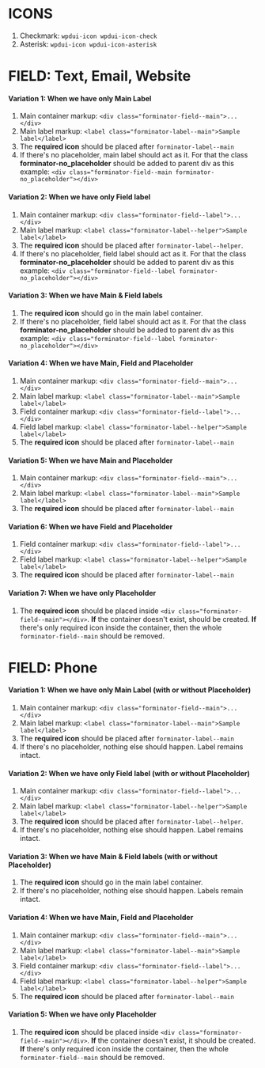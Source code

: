 # ICONS

1. Checkmark: `wpdui-icon wpdui-icon-check`
2. Asterisk: `wpdui-icon wpdui-icon-asterisk`

# FIELD: Text, Email, Website

#### Variation 1: When we have only Main Label

1. Main container markup: `<div class="forminator-field--main">...</div>`
2. Main label markup: `<label class="forminator-label--main">Sample label</label>`
3. The **required icon** should be placed after `forminator-label--main`
4. If there's no placeholder, main label should act as it. For that the class **forminator-no_placeholder** should be added to parent div as this example: `<div class="forminator-field--main forminator-no_placeholder"></div>`

#### Variation 2: When we have only Field label

1. Main container markup: `<div class="forminator-field--label">...</div>`
2. Main label markup: `<label class="forminator-label--helper">Sample label</label>`
3. The **required icon** should be placed after `forminator-label--helper`.
4. If there's no placeholder, field label should act as it. For that the class **forminator-no_placeholder** should be added to parent div as this example: `<div class="forminator-field--label forminator-no_placeholder"></div>`

#### Variation 3: When we have Main & Field labels

1. The **required icon** should go in the main label container.
2. If there's no placeholder, field label should act as it. For that the class **forminator-no_placeholder** should be added to parent div as this example: `<div class="forminator-field--label forminator-no_placeholder"></div>`

#### Variation 4: When we have Main, Field and Placeholder

1. Main container markup: `<div class="forminator-field--main">...</div>`
2. Main label markup: `<label class="forminator-label--main">Sample label</label>`
3. Field container markup: `<div class="forminator-field--label">...</div>`
4. Field label markup: `<label class="forminator-label--helper">Sample label</label>`
5. The **required icon** should be placed after `forminator-label--main`

#### Variation 5: When we have Main and Placeholder

1. Main container markup: `<div class="forminator-field--main">...</div>`
2. Main label markup: `<label class="forminator-label--main">Sample label</label>`
3. The **required icon** should be placed after `forminator-label--main`

#### Variation 6: When we have Field and Placeholder

1. Field container markup: `<div class="forminator-field--label">...</div>`
2. Field label markup: `<label class="forminator-label--helper">Sample label</label>`
3. The **required icon** should be placed after `forminator-label--main`

#### Variation 7: When we have only Placeholder

1. The **required icon** should be placed inside `<div class="forminator-field--main"></div>`. **If** the container doesn't exist, should be created. **If** there's only required icon inside the container, then the whole `forminator-field--main` should be removed.

# FIELD: Phone

#### Variation 1: When we have only Main Label (with or without Placeholder)

1. Main container markup: `<div class="forminator-field--main">...</div>`
2. Main label markup: `<label class="forminator-label--main">Sample label</label>`
3. The **required icon** should be placed after `forminator-label--main`
4. If there's no placeholder, nothing else should happen. Label remains intact.

#### Variation 2: When we have only Field label (with or without Placeholder)

1. Main container markup: `<div class="forminator-field--label">...</div>`
2. Main label markup: `<label class="forminator-label--helper">Sample label</label>`
3. The **required icon** should be placed after `forminator-label--helper`.
4. If there's no placeholder, nothing else should happen. Label remains intact.

#### Variation 3: When we have Main & Field labels (with or without Placeholder)

1. The **required icon** should go in the main label container.
2. If there's no placeholder, nothing else should happen. Labels remain intact.

#### Variation 4: When we have Main, Field and Placeholder

1. Main container markup: `<div class="forminator-field--main">...</div>`
2. Main label markup: `<label class="forminator-label--main">Sample label</label>`
3. Field container markup: `<div class="forminator-field--label">...</div>`
4. Field label markup: `<label class="forminator-label--helper">Sample label</label>`
5. The **required icon** should be placed after `forminator-label--main`

#### Variation 5: When we have only Placeholder

1. The **required icon** should be placed inside `<div class="forminator-field--main"></div>`. **If** the container doesn't exist, it should be created. **If** there's only required icon inside the container, then the whole `forminator-field--main` should be removed.